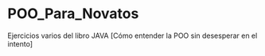 # POO_Para_Novatos
Ejercicios varios del libro JAVA [Cómo entender la POO sin desesperar en el intento]
